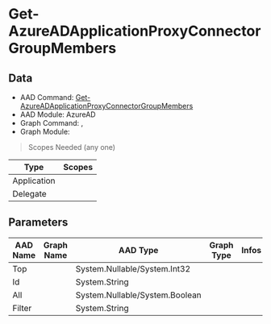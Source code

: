 # Get-AzureADApplicationProxyConnectorGroupMembers

> 

## Data

+ AAD Command: [Get-AzureADApplicationProxyConnectorGroupMembers](https://docs.microsoft.com/en-us/powershell/module/AzureAD/Get-AzureADApplicationProxyConnectorGroupMembers)
+ AAD Module: AzureAD
+ Graph Command: [](), []()
+ Graph Module: 

> Scopes Needed (any one)

|Type|Scopes|
|---|---|
|Application||
|Delegate||

## Parameters

|AAD Name|Graph Name|AAD Type|Graph Type|Infos|
|---|---|---|---|---|
|Top||System.Nullable/System.Int32|||
|Id||System.String|||
|All||System.Nullable/System.Boolean|||
|Filter||System.String|||

